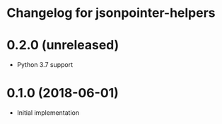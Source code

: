 # Changelog for jsonpointer-helpers

# 0.2.0 (unreleased)

- Python 3.7 support

# 0.1.0 (2018-06-01)

- Initial implementation
